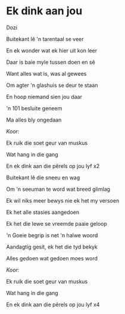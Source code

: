 # Ek dink aan jou

Dozi

Buitekant lê 'n tarentaal se veer

En ek wonder wat ek hier uit kon leer

Daar is baie myle tussen doen en sê

Want alles wat is, was al gewees


Om agter 'n glashuis se deur te staan

En hoop niemand sien jou daar

'n 101 besluite geneem

Ma alles bly ongedaan


_Koor:_

Ek ruik die soet geur van muskus

Wat hang in die gang

En ek dink aan die pêrels op jou lyf x2


Buitekant lê die sneeu en wag

Om 'n seeuman te word wat breed glimlag

Ek wil niks meer bewys nie ek het my versoen

Ek het alle stasies aangedoen


Ek het die lewe se vreemde paaie geloop

'n Goeie begrip is net 'n halwe woord

Aandagtig gesit, ek het die tyd bekyk

Alles gedoen wat gedoen moes word


_Koor:_

Ek ruik die soet geur van muskus

Wat hang in die gang

En ek dink aan die pêrels op jou lyf x4

